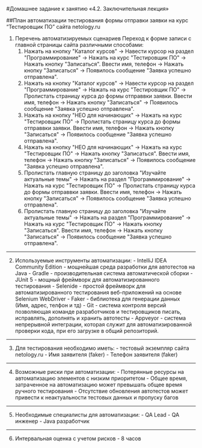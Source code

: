 #Домашнее задание к занятию «4.2. Заключительная лекция»

##План автоматизации тестирования формы отправки заявки на курс “Тестировщик ПО” сайта netology.ru

1. Перечень автоматизируемых сценариев
Переход к форме записи с главной страницы сайта различными способами:
    1. Нажать на кнопку "Каталог курсов" -> Навести курсор на раздел "Программирование" -> Нажать на курс "Тестировщик ПО" -> Нажать кнопку "Записаться". Ввести имя, телефон -> Нажать кнопку "Записаться" -> Появилось сообщение "Заявка успешно отправлена".
    2. Нажать на кнопку "Каталог курсов" -> Навести курсор на раздел "Программирование" -> Нажать на курс "Тестировщик ПО" -> Пролистать страницу курса до формы отправвки заявки. Ввести имя, телефон -> Нажать кнопку "Записаться" -> Появилось сообщение "Заявка успешно отправлена".
    3. Нажать на кнопку "НЕО для начинающих" -> Нажать на курс "Тестировщик ПО" -> Пролистать страницу курса до формы отправвки заявки. Ввести имя, телефон -> Нажать кнопку "Записаться" -> Появилось сообщение "Заявка успешно отправлена".
    4. Нажать на кнопку "НЕО для начинающих" -> Нажать на курс "Тестировщик ПО" ->  Нажать кнопку "Записаться". Ввести имя, телефон -> Нажать кнопку "Записаться" -> Появилось сообщение "Заявка успешно отправлена".
    5. Пролистать главную страницу до заголовка "Изучайте актуальные темы" -> Нажать на раздел "Программирование" -> Нажать на курс "Тестировщик ПО" -> Пролистать страницу курса до формы отправвки заявки. Ввести имя, телефон -> Нажать кнопку "Записаться" -> Появилось сообщение "Заявка успешно отправлена".
    6. Пролистать главную страницу до заголовка "Изучайте актуальные темы" -> Нажать на раздел "Программирование" -> Нажать на курс "Тестировщик ПО" -> Нажать кнопку "Записаться". Ввести имя, телефон -> Нажать кнопку "Записаться" -> Появилось сообщение "Заявка успешно отправлена".

***

2. Используемые инструменты автоматизации:
        - IntelliJ IDEA Community Edition -  мощнейшая среда разработки для автотестов на Java
        - Gradle - производительная система автоматической сборки
        - JUnit 5 - мощный фреймворк для автоматизированного тестирования
        - Selenide - простой фреймворк для автоматизированного тестирования веб-приложений на основе Selenium WebDriver
        - Faker - библиотека для генерации данных (Имя, адрес, телфон и тд)
        - Git - система контроля версий позволяющая команде разработчиков и тестировщиков писать, исправлять, дополнять и хранить автотесты
        - Appveyor - система непрерывной интеграции, которая служит для автоматизированной проверки кода, при его загрузке в общий репозиторий.  

***

3. Для тестирования необходимо иметь:
        - тестовый экземпляр сайта netology.ru
        - Имя заявителя (faker)
        - Телефон заявителя (faker)

***

4. Возможные риски при автоматизации:
        - Потерянные ресурсы на автоматизацию элементов с низким приоритетом
        - Общее время, затраченное на автоматизацию может превышать общее время ручного тестирования
        - Отсутствие обновления автотестов может привести к неактуальности тестовых данных и пропуску багов

***
        
5. Необходимые специалисты для автоматизации:
        - QA Lead
        - QA инженер
        - Java разработчик

***

6. Интервальная оценка с учетом рисков - 8 часов
